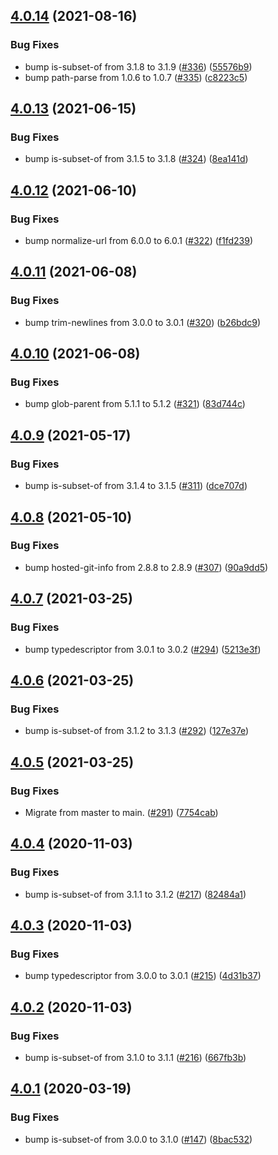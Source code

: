## [4.0.14](https://github.com/thenativeweb/comparejs/compare/4.0.13...4.0.14) (2021-08-16)


### Bug Fixes

* bump is-subset-of from 3.1.8 to 3.1.9 ([#336](https://github.com/thenativeweb/comparejs/issues/336)) ([55576b9](https://github.com/thenativeweb/comparejs/commit/55576b9d2b4d26d22bd53cd1f04889d9a03a4826))
* bump path-parse from 1.0.6 to 1.0.7 ([#335](https://github.com/thenativeweb/comparejs/issues/335)) ([c8223c5](https://github.com/thenativeweb/comparejs/commit/c8223c5fec02d68a8f4dc2f1a2036b0a871f13c1))

## [4.0.13](https://github.com/thenativeweb/comparejs/compare/4.0.12...4.0.13) (2021-06-15)


### Bug Fixes

* bump is-subset-of from 3.1.5 to 3.1.8 ([#324](https://github.com/thenativeweb/comparejs/issues/324)) ([8ea141d](https://github.com/thenativeweb/comparejs/commit/8ea141de4f4d35238fa1b3e84380075f0756939c))

## [4.0.12](https://github.com/thenativeweb/comparejs/compare/4.0.11...4.0.12) (2021-06-10)


### Bug Fixes

* bump normalize-url from 6.0.0 to 6.0.1 ([#322](https://github.com/thenativeweb/comparejs/issues/322)) ([f1fd239](https://github.com/thenativeweb/comparejs/commit/f1fd23907e31ae5ba4f7a5e0926cd28c45b34125))

## [4.0.11](https://github.com/thenativeweb/comparejs/compare/4.0.10...4.0.11) (2021-06-08)


### Bug Fixes

* bump trim-newlines from 3.0.0 to 3.0.1 ([#320](https://github.com/thenativeweb/comparejs/issues/320)) ([b26bdc9](https://github.com/thenativeweb/comparejs/commit/b26bdc9c3ad9657a9d36970b881240891f8b1cf0))

## [4.0.10](https://github.com/thenativeweb/comparejs/compare/4.0.9...4.0.10) (2021-06-08)


### Bug Fixes

* bump glob-parent from 5.1.1 to 5.1.2 ([#321](https://github.com/thenativeweb/comparejs/issues/321)) ([83d744c](https://github.com/thenativeweb/comparejs/commit/83d744cbb679e02f9c5dd0cd75a08723350f865f))

## [4.0.9](https://github.com/thenativeweb/comparejs/compare/4.0.8...4.0.9) (2021-05-17)


### Bug Fixes

* bump is-subset-of from 3.1.4 to 3.1.5 ([#311](https://github.com/thenativeweb/comparejs/issues/311)) ([dce707d](https://github.com/thenativeweb/comparejs/commit/dce707d4bfd33ac18f16d755081f7e62f3ccae4a))

## [4.0.8](https://github.com/thenativeweb/comparejs/compare/4.0.7...4.0.8) (2021-05-10)


### Bug Fixes

* bump hosted-git-info from 2.8.8 to 2.8.9 ([#307](https://github.com/thenativeweb/comparejs/issues/307)) ([90a9dd5](https://github.com/thenativeweb/comparejs/commit/90a9dd58924cba8eb50d8cc936bbcdf6c6c69d67))

## [4.0.7](https://github.com/thenativeweb/comparejs/compare/4.0.6...4.0.7) (2021-03-25)


### Bug Fixes

* bump typedescriptor from 3.0.1 to 3.0.2 ([#294](https://github.com/thenativeweb/comparejs/issues/294)) ([5213e3f](https://github.com/thenativeweb/comparejs/commit/5213e3fe0f7f36added05f78210d62dbc03e2e8c))

## [4.0.6](https://github.com/thenativeweb/comparejs/compare/4.0.5...4.0.6) (2021-03-25)


### Bug Fixes

* bump is-subset-of from 3.1.2 to 3.1.3 ([#292](https://github.com/thenativeweb/comparejs/issues/292)) ([127e37e](https://github.com/thenativeweb/comparejs/commit/127e37eaa5dfce87dfa9ebfc020e36f7ce895b22))

## [4.0.5](https://github.com/thenativeweb/comparejs/compare/4.0.4...4.0.5) (2021-03-25)


### Bug Fixes

* Migrate from master to main. ([#291](https://github.com/thenativeweb/comparejs/issues/291)) ([7754cab](https://github.com/thenativeweb/comparejs/commit/7754cab94b5fcda9db41ba0ff6be2d67337ee317))

## [4.0.4](https://github.com/thenativeweb/comparejs/compare/4.0.3...4.0.4) (2020-11-03)


### Bug Fixes

* bump is-subset-of from 3.1.1 to 3.1.2 ([#217](https://github.com/thenativeweb/comparejs/issues/217)) ([82484a1](https://github.com/thenativeweb/comparejs/commit/82484a17fa7c1e24410fa1c3939c1ad4ae2cf836))

## [4.0.3](https://github.com/thenativeweb/comparejs/compare/4.0.2...4.0.3) (2020-11-03)


### Bug Fixes

* bump typedescriptor from 3.0.0 to 3.0.1 ([#215](https://github.com/thenativeweb/comparejs/issues/215)) ([4d31b37](https://github.com/thenativeweb/comparejs/commit/4d31b37d19b5ef407bbc1792100cf1ef7abbdcee))

## [4.0.2](https://github.com/thenativeweb/comparejs/compare/4.0.1...4.0.2) (2020-11-03)


### Bug Fixes

* bump is-subset-of from 3.1.0 to 3.1.1 ([#216](https://github.com/thenativeweb/comparejs/issues/216)) ([667fb3b](https://github.com/thenativeweb/comparejs/commit/667fb3bdceb948f921fe33c61fb28948aae06f97))

## [4.0.1](https://github.com/thenativeweb/comparejs/compare/4.0.0...4.0.1) (2020-03-19)


### Bug Fixes

* bump is-subset-of from 3.0.0 to 3.1.0 ([#147](https://github.com/thenativeweb/comparejs/issues/147)) ([8bac532](https://github.com/thenativeweb/comparejs/commit/8bac5321c953c9d6a1342d8d4ee24e53c1a1716f))
